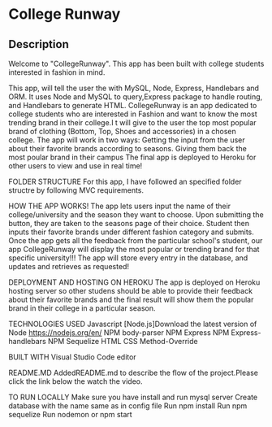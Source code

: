 # College Runway

## Description
Welcome to "CollegeRunway".
This app has been built with college students interested in fashion in mind.

This app, will tell the user the 
with MySQL, Node, Express, Handlebars and ORM. It uses Node and MySQL to query,Express package to handle routing, and Handlebars to generate HTML. CollegeRunway is an app dedicated to college students who are interested in Fashion and want to know the most trending brand in their college.I t will give to the user the top most popular brand of clothing (Bottom, Top, Shoes and accessories) in a chosen college.
The app will work in two ways:
Getting the input from the user about their favorite brands according to seasons.
Giving them back the most poular brand in their campus
The final app is deployed to Heroku for other users to view and use in real time!

FOLDER STRUCTURE
For this app, I have followed an specified folder structre by following MVC requirements.

HOW THE APP WORKS!
The app lets users input the name of their college/university and the season they want to choose. Upon submitting the button, they are taken to the seasons page of their choice.
Student then inputs their favorite brands under different fashion category and submits.
Once the app gets all the feedback from the particular school's student, our app CollegeRunway will display the most popular or trending brand for that specific university!!!
The app will store every entry in the database, and updates and retrieves as requested!

DEPLOYMENT AND HOSTING ON HEROKU
The app is deployed on Heroku hosting server so other studens should be able to provide their feedback about their favorite brands and the final result will show them the popular brand in their college in a particular season.

TECHNOLOGIES USED
Javascript
[Node.js]Download the latest version of Node https://nodejs.org/en/
NPM body-parser
NPM Express
NPM Express-handlebars
NPM Sequelize
HTML
CSS
Method-Override

BUILT WITH
Visual Studio Code editor

README.MD
AddedREADME.md to describe the flow of the project.Please click the link below the watch the video.

TO RUN LOCALLY
Make sure you have install and run mysql server
Create database with the name same as in config file
Run npm install
Run npm sequelize
Run nodemon or npm start

